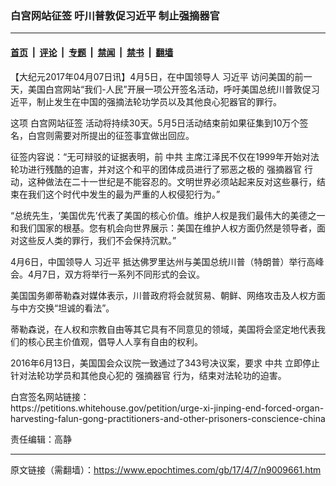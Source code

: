 ### 白宫网站征签 吁川普敦促习近平 制止强摘器官

---

#### [首页](../../../..?n9009661) &nbsp;|&nbsp; [评论](../../../../../epoch-comment?n9009661) &nbsp;|&nbsp; [专题](../../../../../epoch-special?n9009661) &nbsp;|&nbsp; [禁闻](../../../../../epoch-news?n9009661) &nbsp;|&nbsp; [禁书](../../../../../books?n9009661) &nbsp;|&nbsp; [翻墙](https://github.com/gfw-breaker/nogfw/blob/master/README.md?n9009661)


<div class="post_content" id="artbody" itemprop="articleBody">
 <!-- article content begin -->
 <p>
  【大纪元2017年04月07日讯】4月5日，在中国领导人
  <ok href="https://www.epochtimes.com/gb/tag/%E4%B9%A0%E8%BF%91%E5%B9%B3.html">
   习近平
  </ok>
  访问美国的前一天，美国白宫网站“我们-人民”开展一项公开签名活动，呼吁美国总统川普敦促习近平，制止发生在中国的强摘法轮功学员以及其他良心犯器官的罪行。
 </p>
 <p>
  这项
  <ok href="https://www.epochtimes.com/gb/tag/%E7%99%BD%E5%AE%AB%E7%BD%91%E7%AB%99%E5%BE%81%E7%AD%BE.html">
   白宫网站征签
  </ok>
  活动将持续30天。5月5日活动结束前如果征集到10万个签名，白宫则需要对所提出的征签事宜做出回应。
 </p>
 <p>
  征签内容说：“无可辩驳的证据表明，前
  <ok href="https://www.epochtimes.com/gb/tag/%E4%B8%AD%E5%85%B1.html">
   中共
  </ok>
  主席江泽民不仅在1999年开始对法轮功进行残酷的迫害，并对这个和平的团体成员进行了邪恶之极的
  <ok href="https://www.epochtimes.com/gb/tag/%E5%BC%BA%E6%91%98%E5%99%A8%E5%AE%98.html">
   强摘器官
  </ok>
  行动，这种做法在二十一世纪是不能容忍的。文明世界必须站起来反对这些暴行，结束在我们这个时代中发生的最为严重的人权侵犯行为。”
 </p>
 <p>
  “总统先生，‘美国优先’代表了美国的核心价值。维护人权是我们最伟大的美德之一和我们国家的根基。您有机会向世界展示：美国在维护人权方面仍然是领导者，面对这些反人类的罪行，我们不会保持沉默。”
 </p>
 <p>
  4月6日，中国领导人
  <ok href="https://www.epochtimes.com/gb/tag/%E4%B9%A0%E8%BF%91%E5%B9%B3.html">
   习近平
  </ok>
  抵达佛罗里达州与美国总统川普（特朗普）举行高峰会。4月7日，双方将举行一系列不同形式的会议。
 </p>
 <p>
  美国国务卿蒂勒森对媒体表示，川普政府将会就贸易、朝鲜、网络攻击及人权方面与中方交换“坦诚的看法”。
 </p>
 <p>
  蒂勒森说，在人权和宗教自由等其它具有不同意见的领域，美国将会坚定地代表我们的核心民主价值观，倡导人人享有自由的权利。
 </p>
 <p>
  2016年6月13日，美国国会众议院一致通过了343号决议案，要求
  <ok href="https://www.epochtimes.com/gb/tag/%E4%B8%AD%E5%85%B1.html">
   中共
  </ok>
  立即停止针对法轮功学员和其他良心犯的
  <ok href="https://www.epochtimes.com/gb/tag/%E5%BC%BA%E6%91%98%E5%99%A8%E5%AE%98.html">
   强摘器官
  </ok>
  行为，结束对法轮功的迫害。
 </p>
 <p>
  白宫签名网站链接：
  <br/>
  <ok href="https://petitions.whitehouse.gov/petition/urge-xi-jinping-end-forced-organ-harvesting-falun-gong-practitioners-and-other-prisoners-conscience-china">
   https://petitions.whitehouse.gov/petition/urge-xi-jinping-end-forced-organ-harvesting-falun-gong-practitioners-and-other-prisoners-conscience-china
  </ok>
 </p>
 <p>
  责任编辑：高静
 </p>
 <!-- article content end -->
 <div id="below_article_ad">
 </div>
</div>


---

原文链接（需翻墙）：https://www.epochtimes.com/gb/17/4/7/n9009661.htm